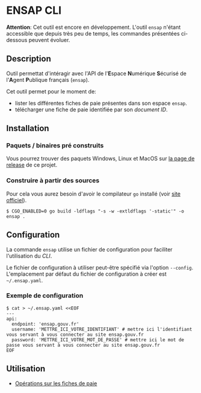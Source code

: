 # ENSAP CLI

**Attention**: Cet outil est encore en développement. L'outil `ensap` n'étant accessible que depuis très peu de temps, les commandes présentées ci-dessous peuvent évoluer.

## Description

Outil permettat d'intéragir avec l'API de l'**E**space **N**umérique **S**écurisé de l'**A**gent **P**ublique français (`ensap`).

Cet outil permet pour le moment de:
* lister les différentes fiches de paie présentes dans son espace `ensap`.
* télécharger une fiche de paie identifiée par son _document ID_.

## Installation

### Paquets / binaires pré construits

Vous pourrez trouver des paquets Windows, Linux et MacOS sur [la page de release](https://github.com/riton/ensap-cli/releases) de ce projet.

### Construire à partir des sources

Pour cela vous aurez besoin d'avoir le compilateur `go` installé (voir [site officiel](https://golang.org/dl/)).

```
$ CGO_ENABLED=0 go build -ldflags "-s -w -extldflags '-static'" -o ensap .
```

## Configuration

La commande `ensap` utilise un fichier de configuration pour faciliter l'utilisation du _CLI_.

Le fichier de configuration à utiliser peut-être spécifié via l'option `--config`.
L'emplacement par défaut du fichier de configuration à créer est `~/.ensap.yaml`.

### Exemple de configuration

```
$ cat > ~/.ensap.yaml <<EOF
---
api:
  endpoint: 'ensap.gouv.fr'
  username: 'METTRE_ICI_VOTRE_IDENTIFIANT' # mettre ici l'identifiant vous servant à vous connecter au site ensap.gouv.fr
  password: 'METTRE_ICI_VOTRE_MOT_DE_PASSE' # mettre ici le mot de passe vous servant à vous connecter au site ensap.gouv.fr
EOF
```

## Utilisation

* [Opérations sur les fiches de paie](README.payrolls.md)

